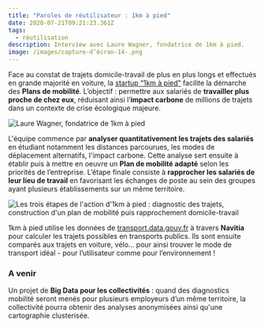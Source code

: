 ```yaml
---
title: "Paroles de réutilisateur : 1km à pied"
date: 2020-07-21T09:21:23.361Z
tags:
  - réutilisation
description: Interview avec Laure Wagner, fondatrice de 1km à pied.
image: /images/capture-d’écran-14-.png
---
```

<!--StartFragment-->

Face au constat de trajets domicile-travail de plus en plus longs et effectués en grande majorité en voiture, la [startup “1km à pied”](https://www.1kmapied.com/) facilite la démarche des **Plans de mobilité**. L’objectif : permettre aux salariés de **travailler plus proche de chez eux**, réduisant ainsi l’**impact carbone** de millions de trajets dans un contexte de crise écologique majeure.

![Laure Wagner, fondatrice de 1km à pied](/images/stand-1km-a-pied.jpg "Laure Wagner, fondatrice de 1km à pied")

L'équipe commence par **analyser quantitativement les trajets des salariés** en étudiant notamment les distances parcourues, les modes de déplacement alternatifs, l'impact carbone. Cette analyse sert ensuite à établir puis à mettre en oeuvre un **Plan de mobilité adapté** selon les priorités de l’entreprise. L’étape finale consiste à **rapprocher les salariés de leur lieu de travail** en favorisant les échanges de poste au sein des groupes ayant plusieurs établissements sur un même territoire.

![Les trois étapes de l'action d'1km à pied : diagnostic des trajets, construction d'un plan de mobilité puis rapprochement domicile-travail](/images/3-etapes-1km-a-pied.png "Les trois étapes d'action de la startup ")

1km à pied utilise les données de [transport.data.gouv.fr](https://transport.data.gouv.fr/) à travers **Navitia** pour calculer les trajets possibles en transports publics. Ils sont ensuite comparés aux trajets en voiture, vélo… pour ainsi trouver le mode de transport idéal - pour l’utilisateur comme pour l’environnement ! 

### A venir

<!--StartFragment-->

Un projet de **Big Data pour les collectivités** : quand des diagnostics mobilité seront menés pour plusieurs employeurs d’un même territoire, la collectivité pourra obtenir des analyses anonymisées ainsi qu'une cartographie clusterisée.

<!--EndFragment-->

<!--EndFragment-->